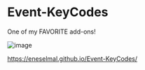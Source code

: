 # Event-KeyCodes

One of my FAVORITE add-ons!

![image](https://user-images.githubusercontent.com/92387865/155812093-11af3fb5-731c-424f-8b0c-f254648a02ff.png)

https://eneselmal.github.io/Event-KeyCodes/
